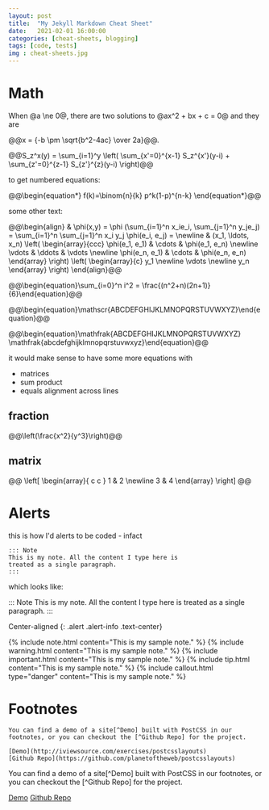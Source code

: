 ```yaml
---
layout: post
title:  "My Jekyll Markdown Cheat Sheet"
date:   2021-02-01 16:00:00
categories: [cheat-sheets, blogging]
tags: [code, tests]
img : cheat-sheets.jpg
---
```


# Math

When @a \ne 0@, there are two solutions to @ax^2 + bx + c = 0@ and they are

@@x = {-b \pm \sqrt{b^2-4ac} \over 2a}@@.

@@S_z^x(y) = \sum_{i=1}^y \left( \sum_{x'=0}^{x-1} S_z^{x'}(y-i) + \sum_{z'=0}^{z-1} S_{z'}^{z}(y-i) \right)@@

to get numbered equations:

@@\begin{equation*} 
    f(k)=\binom{n}{k} p^k(1-p)^{n-k}
  \end{equation*}@@

some other text:

@@\begin{align}
  & \phi(x,y) = \phi (\sum_{i=1}^n x_ie_i, \sum_{j=1}^n y_je_j)
  = \sum_{i=1}^n \sum_{j=1}^n x_i y_j \phi(e_i, e_j) = \newline
  & (x_1, \ldots, x_n) 
  \left( \begin{array}{ccc}
      \phi(e_1, e_1) & \cdots & \phi(e_1, e_n) \newline
      \vdots         & \ddots & \vdots         \newline
      \phi(e_n, e_1) & \cdots & \phi(e_n, e_n) \end{array} \right)
  \left( \begin{array}{c}  y_1 \newline
                      \vdots \newline 
                      y_n \end{array} \right)
  \end{align}@@

@@\begin{equation}\sum_{i=0}^n i^2 = \frac{(n^2+n)(2n+1)}{6}\end{equation}@@

@@\begin{equation}\mathscr{ABCDEFGHIJKLMNOPQRSTUVWXYZ}\end{equation}@@

@@\begin{equation}\mathfrak{ABCDEFGHIJKLMNOPQRSTUVWXYZ} 
  \mathfrak{abcdefghijklmnopqrstuvwxyz}\end{equation}@@


it would make sense to have some more equations with
- matrices
- sum product
- equals alignment across lines
## fraction

@@\left(\frac{x^2}{y^3}\right)@@	

## matrix

@@ \left[
  \begin{array}{ c c }
     1 & 2 \newline
     3 & 4
  \end{array} \right]
@@

# Alerts	

this is how I'd alerts to be coded - infact

```
::: Note 
This is my note. All the content I type here is 
treated as a single paragraph.
:::
```

which looks like: 

::: Note 
This is my note. All the content I type here is 
treated as a single paragraph.
:::

Center-aligned
{: .alert .alert-info .text-center}


{% include note.html content="This is my sample note." %}
{% include warning.html content="This is my sample note." %}
{% include important.html content="This is my sample note." %}
{% include tip.html content="This is my sample note." %}
{% include callout.html type="danger" content="This is my sample note." %}


# Footnotes


```
You can find a demo of a site[^Demo] built with PostCSS in our footnotes, or you can checkout the [^Github Repo] for the project.

[Demo](http://iviewsource.com/exercises/postcsslayouts)
[Github Repo](https://github.com/planetoftheweb/postcsslayouts)
```

You can find a demo of a site[^Demo] built with PostCSS in our footnotes, or you can checkout the [^Github Repo] for the project.

[Demo](http://iviewsource.com/exercises/postcsslayouts)
[Github Repo](https://github.com/planetoftheweb/postcsslayouts)
